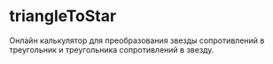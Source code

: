 # triangleToStar
Онлайн калькулятор для преобразования звезды сопротивлений в треугольник и треугольника сопротивлений в звезду.
